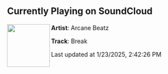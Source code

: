 ## Currently Playing on SoundCloud

[<img align="left" width="100" src="https://i1.sndcdn.com/artworks-4z3ek9efwpKeP2sX-xqpoYg-t500x500.png">](https://soundcloud.com/thearcanebeatz/break?in=saxurn/sets/chill)

**Artist**: Arcane Beatz 

**Track**: Break

Last updated at 1/23/2025, 2:42:26 PM
